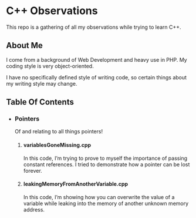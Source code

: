 C++ Observations
================

This repo is a gathering of all my observations while trying to learn
C++.

About Me
--------

I come from a background of Web Development and heavy use in PHP. My
coding style is very object-oriented.

I have no specifically defined style of writing code, so certain things
about my writing style may change.

Table Of Contents
-----------------

-   <h3>Pointers</h3>

    Of and relating to all things pointers!

    1.  <h4>variablesGoneMissing.cpp</h4>

        In this code, I’m trying to prove to myself the importance of
        passing constant references. I tried to demonstrate how a
        pointer can be lost forever.

    2.  <h4>leakingMemoryFromAnotherVariable.cpp</h4>

        In this code, I’m showing how you can overwrite the value of a
        variable while leaking into the memory of another unknown memory
        address.
